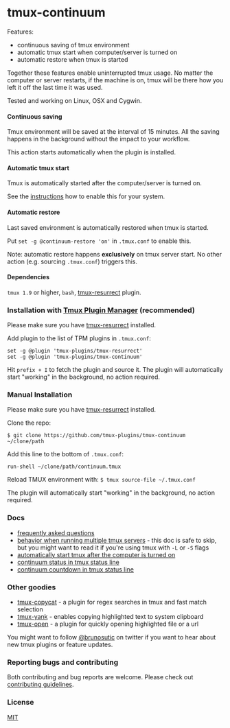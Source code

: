 # tmux-continuum

Features:

- continuous saving of tmux environment
- automatic tmux start when computer/server is turned on
- automatic restore when tmux is started

Together these features enable uninterrupted tmux usage. No matter the computer
or server restarts, if the machine is on, tmux will be there how you left it off
the last time it was used.

Tested and working on Linux, OSX and Cygwin.

#### Continuous saving

Tmux environment will be saved at the interval of 15 minutes. All the saving
happens in the background without the impact to your workflow.

This action starts automatically when the plugin is installed.

#### Automatic tmux start

Tmux is automatically started after the computer/server is turned on.

See the [instructions](docs/automatic_start.md) how to enable this for your
system.

#### Automatic restore

Last saved environment is automatically restored when tmux is started.

Put `set -g @continuum-restore 'on'` in `.tmux.conf` to enable this.

Note: automatic restore happens **exclusively** on tmux server start. No other
action (e.g. sourcing `.tmux.conf`) triggers this.

#### Dependencies

`tmux 1.9` or higher, `bash`,
[tmux-resurrect](https://github.com/tmux-plugins/tmux-resurrect) plugin.

### Installation with [Tmux Plugin Manager](https://github.com/tmux-plugins/tpm) (recommended)

Please make sure you have
[tmux-resurrect](https://github.com/tmux-plugins/tmux-resurrect) installed.

Add plugin to the list of TPM plugins in `.tmux.conf`:

    set -g @plugin 'tmux-plugins/tmux-resurrect'
    set -g @plugin 'tmux-plugins/tmux-continuum'

Hit `prefix + I` to fetch the plugin and source it. The plugin will
automatically start "working" in the background, no action required.

### Manual Installation

Please make sure you have
[tmux-resurrect](https://github.com/tmux-plugins/tmux-resurrect) installed.

Clone the repo:

    $ git clone https://github.com/tmux-plugins/tmux-continuum ~/clone/path

Add this line to the bottom of `.tmux.conf`:

    run-shell ~/clone/path/continuum.tmux

Reload TMUX environment with: `$ tmux source-file ~/.tmux.conf`

The plugin will automatically start "working" in the background, no action
required.

### Docs

- [frequently asked questions](docs/faq.md)
- [behavior when running multiple tmux servers](docs/multiple_tmux_servers.md) -
  this doc is safe to skip, but you might want to read it if you're using tmux
  with `-L` or `-S` flags
- [automatically start tmux after the computer is turned on](docs/automatic_start.md)
- [continuum status in tmux status line](docs/continuum_status.md)
- [continuum countdown in tmux status line](docs/continuum_countdown.md)

### Other goodies

- [tmux-copycat](https://github.com/tmux-plugins/tmux-copycat) - a plugin for
  regex searches in tmux and fast match selection
- [tmux-yank](https://github.com/tmux-plugins/tmux-yank) - enables copying
  highlighted text to system clipboard
- [tmux-open](https://github.com/tmux-plugins/tmux-open) - a plugin for quickly
  opening highlighted file or a url

You might want to follow [@brunosutic](https://twitter.com/brunosutic) on
twitter if you want to hear about new tmux plugins or feature updates.

### Reporting bugs and contributing

Both contributing and bug reports are welcome. Please check out
[contributing guidelines](CONTRIBUTING.md).

### License
[MIT](LICENSE.md)
